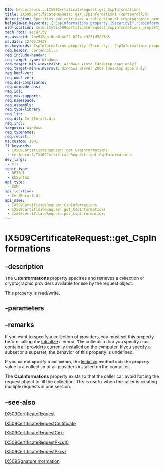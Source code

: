 ```yaml
---
UID: NF:certenroll.IX509CertificateRequest.get_CspInformations
title: IX509CertificateRequest::get_CspInformations (certenroll.h)
description: Specifies and retrieves a collection of cryptographic providers available for use by the request object.
helpviewer_keywords: ["CspInformations property [Security]","CspInformations property [Security]","IX509CertificateRequest interface","IX509CertificateRequest interface [Security]","CspInformations property","IX509CertificateRequest.CspInformations","IX509CertificateRequest.get_CspInformations","IX509CertificateRequest::CspInformations","IX509CertificateRequest::get_CspInformations","IX509CertificateRequest::put_CspInformations","certenroll/IX509CertificateRequest::CspInformations","certenroll/IX509CertificateRequest::get_CspInformations","certenroll/IX509CertificateRequest::put_CspInformations","get_CspInformations","security.ix509certificaterequest_cspinformations_property"]
old-location: security\ix509certificaterequest_cspinformations_property.htm
tech.root: security
ms.assetid: 7be532ab-0ab0-4c22-b274-c925fd5827d5
ms.date: 12/05/2018
ms.keywords: CspInformations property [Security], CspInformations property [Security],IX509CertificateRequest interface, IX509CertificateRequest interface [Security],CspInformations property, IX509CertificateRequest.CspInformations, IX509CertificateRequest.get_CspInformations, IX509CertificateRequest::CspInformations, IX509CertificateRequest::get_CspInformations, IX509CertificateRequest::put_CspInformations, certenroll/IX509CertificateRequest::CspInformations, certenroll/IX509CertificateRequest::get_CspInformations, certenroll/IX509CertificateRequest::put_CspInformations, get_CspInformations, security.ix509certificaterequest_cspinformations_property
req.header: certenroll.h
req.include-header: 
req.target-type: Windows
req.target-min-winverclnt: Windows Vista [desktop apps only]
req.target-min-winversvr: Windows Server 2008 [desktop apps only]
req.kmdf-ver: 
req.umdf-ver: 
req.ddi-compliance: 
req.unicode-ansi: 
req.idl: 
req.max-support: 
req.namespace: 
req.assembly: 
req.type-library: 
req.lib: 
req.dll: CertEnroll.dll
req.irql: 
targetos: Windows
req.typenames: 
req.redist: 
ms.custom: 19H1
f1_keywords:
 - IX509CertificateRequest::get_CspInformations
 - certenroll/IX509CertificateRequest::get_CspInformations
dev_langs:
 - c++
topic_type:
 - APIRef
 - kbSyntax
api_type:
 - COM
api_location:
 - CertEnroll.dll
api_name:
 - IX509CertificateRequest.CspInformations
 - IX509CertificateRequest.get_CspInformations
 - IX509CertificateRequest.put_CspInformations
---
```


# IX509CertificateRequest::get_CspInformations


## -description

The <b>CspInformations</b> property specifies and retrieves a collection of cryptographic providers available for use by the request object.

This property is read/write.

## -parameters

## -remarks

If you want to specify a collection of providers, you must set this property before calling the <a href="/windows/desktop/api/certenroll/nf-certenroll-ix509certificaterequest-initialize">Initialize</a> method. The collection that you specify must contain all providers currently installed on the computer. If you specify a subset or a superset, the behavior of this property is undefined.

If you do not specify a collection, the <a href="/windows/desktop/api/certenroll/nf-certenroll-ix509certificaterequest-initialize">Initialize</a> method sets the property value to a collection of all providers installed on the computer.

The <b>CspInformations</b> property exists so that the caller can avoid forcing the request object to fill the collection. This is useful when the caller is creating multiple requests in one session.

## -see-also

<a href="/windows/desktop/api/certenroll/nn-certenroll-ix509certificaterequest">IX509CertificateRequest</a>



<a href="/windows/desktop/api/certenroll/nn-certenroll-ix509certificaterequestcertificate">IX509CertificateRequestCertificate</a>



<a href="/windows/desktop/api/certenroll/nn-certenroll-ix509certificaterequestcmc">IX509CertificateRequestCmc</a>



<a href="/windows/desktop/api/certenroll/nn-certenroll-ix509certificaterequestpkcs10">IX509CertificateRequestPkcs10</a>



<a href="/windows/desktop/api/certenroll/nn-certenroll-ix509certificaterequestpkcs7">IX509CertificateRequestPkcs7</a>



<a href="/windows/desktop/api/certenroll/nn-certenroll-ix509signatureinformation">IX509SignatureInformation</a>